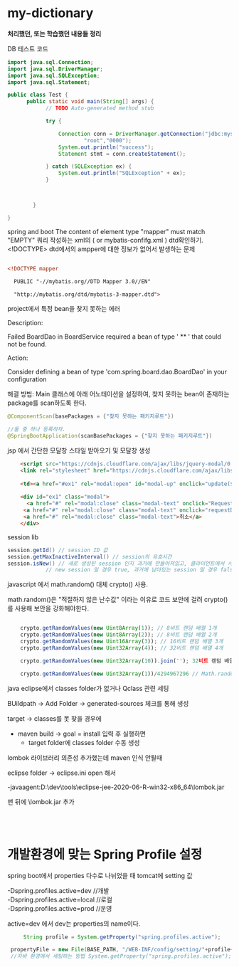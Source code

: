 # my-dictionary
**처리했던, 또는 학습했던 내용들 정리**


DB 테스트 코드

```java
import java.sql.Connection;
import java.sql.DriverManager;
import java.sql.SQLException;
import java.sql.Statement;

public class Test {
	  public static void main(String[] args) {
	        // TODO Auto-generated method stub

	        try {

	            Connection conn = DriverManager.getConnection("jdbc:mysql://localhost:3306/sampledb?serverTimezone=UTC", 
	                    "root","0000");
	            System.out.println("success");
	            Statement stmt = conn.createStatement();

	        } catch (SQLException ex) {
	            System.out.println("SQLException" + ex);
	        }



	    }

}


```

spring and boot
The content of element type "mapper" must match "EMPTY"
쿼리 작성하는 xml의 ( or mybatis-confifg.xml ) dtd확인하기. <!DOCTYPE> dtd에서의 ampper에 대한 정보가 없어서 발생하는 문제

```xml

<!DOCTYPE mapper

  PUBLIC "-//mybatis.org//DTD Mapper 3.0//EN"

  "http://mybatis.org/dtd/mybatis-3-mapper.dtd">

```

project에서 특정 bean을 찾지 못하는 에러

Description:

Failed BoardDao in BoardService required a bean of type ' ** ' that could not be found.

Action:

Consider defining a bean of type 'com.spring.board.dao.BoardDao' in your configuration

해결 방법:
Main 클래스에 아래 어노테이션을 설정하여, 찾지 못하는 bean이 존재하는 package를 scan하도록 한다.
```java
@ComponentScan(basePackages = {"찾지 못하는 패키지루트"})

//둘 중 하나 등록하자.
@SpringBootApplication(scanBasePackages = {"찾지 못하는 패키지루트"})
```
 
 
 jsp 에서 간단한 모달창 스타일 받아오기 및 모달창 생성
```html
	<script src="https://cdnjs.cloudflare.com/ajax/libs/jquery-modal/0.9.1/jquery.modal.min.js"></script>
	<link rel="stylesheet" href="https://cdnjs.cloudflare.com/ajax/libs/jquery-modal/0.9.1/jquery.modal.min.css" />
	
	<td><a href="#ex1" rel="modal:open" id="modal-up" onclick="update(${list.partNo})">수정</a></td>
	
	<div id="ex1" class="modal">
	  <a href="#" rel="modal:close" class="modal-text" onclick="RequestUpdate()">완료</a>
 	 <a href="#" rel="modal:close" class="modal-text" onclick="requestDelete()">삭제</a>
 	 <a href="#" rel="modal:close" class="modal-text">취소</a>
	</div>

```

session lib
```java
session.getId() // session ID 값
session.getMaxInactiveInterval() // session의 유효시간
session.isNew() // 새로 생성된 session 인지 과거에 만들어져있고, 클라이언트에서 서버로 sessionid를 요청해서 조회된 session인지 여부 
		    // new session 일 경우 true, 과거에 남아있는 session 일 경우 false
```


javascript 에서 math.random() 대체 crypto() 사용.

math.random()은 "적절하지 않은 난수값" 이라는 이유로 코드 보안에 걸려 crypto()를 사용해 보안을 강화해야한다.

```javascript

	crypto.getRandomValues(new Uint8Array(1)); // 8비트 랜덤 배열 1개
	crypto.getRandomValues(new Uint8Array(2)); // 8비트 랜덤 배열 2개
	crypto.getRandomValues(new Uint16Array(3)); // 16비트 랜덤 배열 3개
	crypto.getRandomValues(new Uint32Array(4)); // 32비트 랜덤 배열 4개

	crypto.getRandomValues(new Uint32Array(10)).join(''); 32비트 랜덤 배열10개를 1라인으로 출력

	crypto.getRandomValues(new Uint32Array(1))/4294967296 // Math.random() 과 동일한 포맷
```


java eclipse에서 classes folder가 없거나 Qclass 관련 세팅

BUildpath -> Add Folder -> generated-sources 체크를 통해 생성

target -> classes를 못 찾을 경우에
 * maven build -> goal = install 입력 후 실행하면
	- target folder에  classes folder 수동 생성


lombok 라이브러리 의존성 추가했는데 maven 인식 안될때

eclipse folder -> eclipse.ini open 해서 

-javaagent:D:\dev\tools\eclipse-jee-2020-06-R-win32-x86_64\lombok.jar

맨 뒤에 \lombok.jar 추가

<br>
<br>

# 개발환경에 맞는 Spring Profile 설정
spring boot에서 properties 다수로 나뉘었을 때 tomcat에 setting 값

-Dspring.profiles.active=dev //개발 <br>
-Dspring.profiles.active=local //로컬 <br>
-Dspring.profiles.active=prod  //운영 

active=dev 에서 dev는 properties의 name이다.

```java
	 String profile = System.getProperty("spring.profiles.active");

 propertyFile = new File(BASE_PATH, "/WEB-INF/config/setting/"+profile+"_set.config");
 //자바 환경에서 세팅하는 방법 System.getProperty("spring.profiles.active");로 불러옴.

```